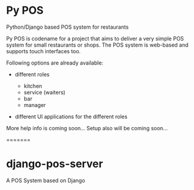 Py POS
=====

Python/Django based POS system for restaurants

Py POS is codename for a project that aims to deliver a very simple POS system for small restaurants or shops. The POS system is web-based and supports touch interfaces too. 

Following options are already available:

* different roles

  - kitchen
  - service (waiters)
  - bar
  - manager

* different UI applications for the different roles

More help info is coming soon...
Setup also will be coming soon...

=======
# django-pos-server
A POS System based on Django

